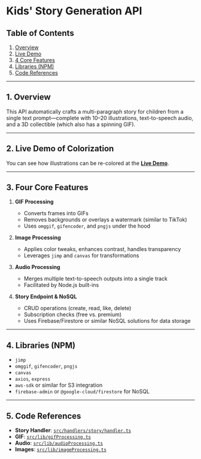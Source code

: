 # Kids' Story Generation API

## Table of Contents
1. [Overview](#overview)  
2. [Live Demo](#live-demo-of-colorization)  
3. [4 Core Features](#4-core-features)  
4. [Libraries (NPM)](#libraries-npm)  
5. [Code References](#code-references)  

---

## 1. Overview
This API automatically crafts a multi-paragraph story for children from a single text prompt—complete with 10–20 illustrations, text-to-speech audio, and a 3D collectible (which also has a spinning GIF).

---

## 2. Live Demo of Colorization
You can see how illustrations can be re-colored at the [**Live Demo**](https://nq-portfolio.com/recoloring/demo).

---

## 3. Four Core Features

1. **GIF Processing**  
   - Converts frames into GIFs  
   - Removes backgrounds or overlays a watermark (similar to TikTok)  
   - Uses `omggif`, `gifencoder`, and `pngjs` under the hood

2. **Image Processing**  
   - Applies color tweaks, enhances contrast, handles transparency  
   - Leverages `jimp` and `canvas` for transformations

3. **Audio Processing**  
   - Merges multiple text-to-speech outputs into a single track  
   - Facilitated by Node.js built-ins

4. **Story Endpoint & NoSQL**  
   - CRUD operations (create, read, like, delete)  
   - Subscription checks (free vs. premium)  
   - Uses Firebase/Firestore or similar NoSQL solutions for data storage

---

## 4. Libraries (NPM)
- `jimp`
- `omggif`, `gifencoder`, `pngjs`
- `canvas`
- `axios`, `express`
- `aws-sdk` or similar for S3 integration
- `firebase-admin` or `@google-cloud/firestore` for NoSQL

---

## 5. Code References
- **Story Handler**: [`src/handlers/story/handler.ts`](./src/handlers/story/handler.ts)
- **GIF**: [`src/lib/gifProcessing.ts`](./src/lib/gifProcessing.ts)
- **Audio**: [`src/lib/audioProcessing.ts`](./src/lib/audioProcessing.ts)
- **Images**: [`src/lib/imageProcessing.ts`](./src/lib/imageProcessing.ts)
